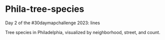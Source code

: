 # Phila-tree-species
Day 2 of the #30daymapchallenge 2023: lines

Tree species in Philadelphia, visualized by neighborhood, street, and count.
